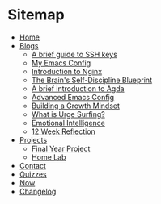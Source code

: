 Sitemap
=======

*   [Home](https://www.zainezq.com/home)
  *   [Blogs](https://www.zainezq.com/blogs)
      *   [A brief guide to SSH keys](https://zainezq.com/blog/guide-to-ssh-keys)
      *   [My Emacs Config](https://zainezq.com/blog/emacs_config)
      *   [Introduction to Nginx](https://zainezq.com/blog/nginx)
      *   [The Brain's Self-Discipline Blueprint](https://zainezq.com/blog/prefrontal_cortex)
      *   [A brief introduction to Agda](https://zainezq.com/blog/intro-to-agda)
      *   [Advanced Emacs Config](https://zainezq.com/blog/advanced-emacs-config)
      *   [Building a Growth Mindset](https://zainezq.com/blog/growth-mindset)
      *   [What is Urge Surfing?](https://zainezq.com/blog/urge-surfing)
      *   [Emotional Intelligence](https://zainezq.com/blog/eq)
      *   [12 Week Reflection](https://zainezq.com/blog/week-12-reflections)
  *   [Projects](https://www.zainezq.com/projects)
      *  [Final Year Project](https://www.zainezq.com/projects/final-year-project)
      *  [Home Lab](https://www.zainezq.com/projects/home-lab) 
  *   [Contact](https://www.zainezq.com/contact)
  *   [Quizzes](https://www.zainezq.com/quizzes)
  *   [Now](https://www.zainezq.com/now)
  *   [Changelog](https://www.zainezq.com/changelog)
